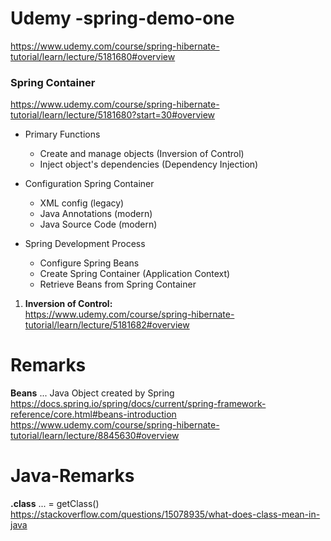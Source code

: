 # Udemy -spring-demo-one
https://www.udemy.com/course/spring-hibernate-tutorial/learn/lecture/5181680#overview
 
### Spring Container
https://www.udemy.com/course/spring-hibernate-tutorial/learn/lecture/5181680?start=30#overview

- Primary Functions 
  - Create and manage objects (Inversion of Control)
  - Inject object's dependencies (Dependency Injection)
 
- Configuration Spring Container 
  - XML config (legacy)
  - Java Annotations (modern)
  - Java Source Code (modern)
 
- Spring Development Process   
  - Configure Spring Beans
  - Create Spring Container (Application Context)
  - Retrieve Beans from Spring Container         
 

1. **Inversion of Control:**   
https://www.udemy.com/course/spring-hibernate-tutorial/learn/lecture/5181682#overview

 
# Remarks
**Beans** 
... Java Object created by Spring
https://docs.spring.io/spring/docs/current/spring-framework-reference/core.html#beans-introduction 
https://www.udemy.com/course/spring-hibernate-tutorial/learn/lecture/8845630#overview

# Java-Remarks
**.class** ... = getClass()   
https://stackoverflow.com/questions/15078935/what-does-class-mean-in-java
